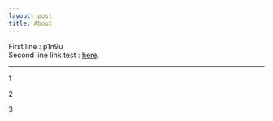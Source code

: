 ```yaml
---
layout: post
title: About
---
```

<p>
First line : p1n9u
<br>
Second line link test : <a href="https://github.com/p1n9u">here</a>.
</p>

<hr>

<p>
1
</p>

<p>
2
</p>

<p>
3
</p>
